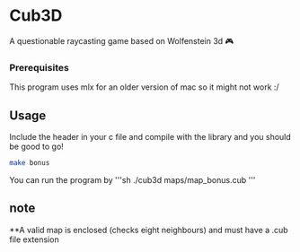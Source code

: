 # Cub3D

A questionable raycasting game based on Wolfenstein 3d 🎮

### Prerequisites

This program uses mlx for an older version of mac so it might not work :/

## Usage

Include the header in your c file and compile with the library and you should be good to go!
```sh
make bonus
```
You can run the program by
'''sh
./cub3d maps/map_bonus.cub
'''

## note
**A valid map is enclosed (checks eight neighbours) and must have a .cub file extension
